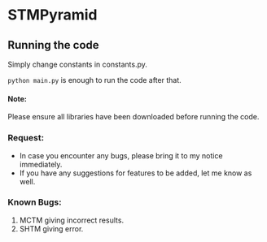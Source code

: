 # STMPyramid
## Running the code
Simply change constants in constants.py.


```python main.py``` is enough to run the code after that.

#### Note:
Please ensure all libraries have been downloaded before running the code.

### Request:
- In case you encounter any bugs, please bring it to my notice immediately.
- If you have any suggestions for features to be added, let me know as well.

### Known Bugs:
1. MCTM giving incorrect results.
2. SHTM giving error.
